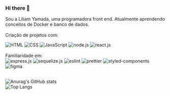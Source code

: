 ### Hi there 👋

Sou a Liliam Yamada, uma programadora front end. Atualmente aprendendo conceitos de Docker e banco de dados. 
<br>
<br>
Criação de projetos com:
<div display:"inline_block">
<img src="https://img.shields.io/badge/HTML5-E34F26?style=for-the-badge&logo=html5&logoColor=white" alt= "HTML"> 
<img src="https://img.shields.io/badge/CSS3-1572B6?style=for-the-badge&logo=css3&logoColor=white" alt="CSS">
<img src="https://img.shields.io/badge/JavaScript-F7DF1E?style=for-the-badge&logo=javascript&logoColor=black" alt="JavaScript">
<img src="https://img.shields.io/badge/Node.js-43853D?style=for-the-badge&logo=node.js&logoColor=white" alt="node.js">
<img src="https://img.shields.io/badge/React-20232A?style=for-the-badge&logo=react&logoColor=61DAFB" alt="react.js">
</div>
<br>
Familiaridade em:
<div display:"inline_block">
<img src="https://img.shields.io/badge/Express.js-404D59?style=for-the-badge" alt="express.js">
<img src="https://img.shields.io/badge/sequelize-323330?style=for-the-badge&logo=sequelize&logoColor=blue" alt="sequelize.js">
<img src="https://img.shields.io/badge/eslint-3A33D1?style=for-the-badge&logo=eslint&logoColor=white" alt="eslint">
<img src="https://img.shields.io/badge/prettier-1A2C34?style=for-the-badge&logo=prettier&logoColor=F7BA3E" alt="prettier">
<img src="https://img.shields.io/badge/styled--components-DB7093?style=for-the-badge&logo=styled-components&logoColor=white" alt="styled-components">
<img src="https://img.shields.io/badge/Figma-F24E1E?style=for-the-badge&logo=figma&logoColor=white" alt="figma">
</div>
<br>

![Anurag's GitHub stats](https://github-readme-stats.vercel.app/api?username=LiliKaori&show_icons=true)
<br>
![Top Langs](https://github-readme-stats.vercel.app/api/top-langs/?username=LiliKaori&layout=compact)




<!--
**LiliKaori/Lilikaori** is a ✨ _special_ ✨ repository because its `README.md` (this file) appears on your GitHub profile.

Here are some ideas to get you started:

- 🔭 I’m currently working on ...
- 🌱 I’m currently learning ...
- 👯 I’m looking to collaborate on ...
- 🤔 I’m looking for help with ...
- 💬 Ask me about ...
- 📫 How to reach me: ...
- 😄 Pronouns: ...
- ⚡ Fun fact: ...
Emoji's code: https://gist.github.com/rxaviers/7360908?_gl=1*12e2ab2*_ga*MTEyNDUyMjQ4NC4xNjc1NjkwMDEy*_ga_37GXT4VGQK*MTY3NjQ2OTEwNy40My4xLjE2NzY0NzE4NzIuMC4wLjA.
Button's image: https://dev.to/envoy_/150-badges-for-github-pnk?_gl=1*ictg62*_ga*MTEyNDUyMjQ4NC4xNjc1NjkwMDEy*_ga_37GXT4VGQK*MTY3NjQ2OTEwNy40My4xLjE2NzY0NzE4NzIuMC4wLjA.
https://github.com/anuraghazra/github-readme-stats?_gl=1*1tjscua*_ga*MTEyNDUyMjQ4NC4xNjc1NjkwMDEy*_ga_37GXT4VGQK*MTY3NjQ2OTEwNy40My4xLjE2NzY0NzE4NzIuMC4wLjA.
-->
